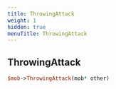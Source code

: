 ```yaml
---
title: ThrowingAttack
weight: 1
hidden: true
menuTitle: ThrowingAttack
---
```

## ThrowingAttack
```perl
$mob->ThrowingAttack(mob* other)
```